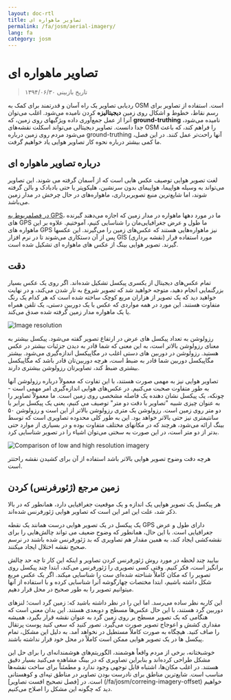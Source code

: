 ```yaml
---
layout: doc-rtl
title: تصاویر ماهواره ای
permalink: /fa/josm/aerial-imagery/
lang: fa
category: josm
---
```


تصاویر ماهواره ای
================

> تاریخ بازبینی ۱۳۹۴/۰۶/۳۰  

ردیابی تصاویر یک راه آسان و قدرتمند برای کمک به OSM است. استفاده از تصاویر برای رسم نقاط، خطوط و اشکال روی زمین **دیجیتالیزه** کردن نامیده می‌شود. اغلب می‌توان آنرا از عمل جمع‌آوری داده ویژگیهای روی زمین، که **ground-truthing** نامیده می‌شود، جدا دانست. تصاویر دیجیتالی می‌تواند اسکلت نقشه‌های OSM را فراهم کند، که باعث می‌شود مردم روی زمین درباره ground-truthing آنها راحت‌تر عمل کنند. در این فصل، ما کمی بیشتر درباره نحوه کار تصاویر هوایی یاد خواهیم گرفت.  

درباره تصاویر ماهواره ای
-------------

لغت تصوير هوایی توصیف عکس هایی است كه از آسمان گرفته می شوند. این تصاویر می‌تواند به وسیله هواپیما، هواپیمای بدون سرنشین، هلیکوپتر یا حتی بادبادک و بالن گرفته شوند، اما شایع‌ترین منبع تصویربرداری، ماهواره‌های در حال چرخش در مدار زمین می‌باشد.  

[در فصلمربوط به GPS](/fa/mobile-mapping/using-gps)، ما در مورد دهها ماهواره در مدار زمین که اجازه می‌دهند گیرنده های GPS ما طول و عرض جغرافیایی‌مان را شناسایی کنیم، آموختیم. علاوه بر این ماهواره های GPS نیز ماهواره‌هایی هستند که عکس‌های زمین را می‌گیرند. این عکسها پس از آن دستکاری می‌شوند تا در نرم افزار GIS (نقشه برداری) مورد استفاده قرار گیرند. تصویر هوایی بینگ از عکس های ماهواره ای تشکیل شده است.  

دقت
----------

تمام عکس‌های دیجیتال از یکسری پیکسل تشکیل شده‌اند. اگر روی یک عکس بسیار بزرگنمایی انجام دهید، متوجه خواهید شد که تصویر شروع به تار شدن می‌کند، و در نهایت خواهید دید که یک تصویر از هزاران مربع کوچک ساخته شده است که هر کدام یک رنگ متفاوت هستند. این مورد در همه مواردی که عکس با یک دوربین دستی، یک تلفن همراه یا یک ماهواره مدار زمین گرفته شده صدق می‌کند.  

![Image resolution][]

رزولوشن به تعداد پیکسل های عرض در ارتفاع تصویر گفته می‌شود. پیکسل بیشتر به معنای رزولوشن بالاتر است، به این معنی که شما قادر به دیدن جزئیات بیشتر در عکس هستید. رزولوشن در دوربین های دستی اغلب در مگاپیکسل اندازه‌گیری می‌شود. بیشتر مگاپیکسل دوربین شما قادر به ضبط است، هرچه دوربین‌تان قادر باشد که مگاپیکسل بیشتری ضبط کند، تصاویرتان رزولوشن بیشتری دارند.  

تصاویر هوایی نیز به مهمی صورت هستند، با این تفاوت که معمولاْ درباره رزولوشن آنها به طور متفاوت صحبت می‌کنیم. در عکس‌های هوایی اندازه‌گیری امر مهمی است - چونکه، یک پیکسل نشان دهنده یک فاصله مشخصی روی زمین است. ما معمولاْ تصاویر را به عنوان چیزی شبیه "تصاویر با دقت دو متر" توصیف می کنیم، یعنی یک پیکسل برابر با دو متر روی زمین است. رزولوشن یک متری رزولوشن بالاتر از این است و رزولوشن ۵۰ سانتیمتری نیز حتی بالاتر خواهد بود. این به طور کلی محدوده تصاویری است که توسط بینگ ارائه می‌شود، هرچند که در مکانهای مختلف متفاوت بوده و در بسیاری از موارد حتی بدتر از دو متر است، در این صورت به سختی می‌توان اشیاء را در تصویر شناسایی کرد.  

![Comparison of low and high resolution imagery][]

هرچه دقت وضوح تصویر هوایی بالاتر باشد استفاده از آن برای کشیدن نقشه راحتتر است.  

 زمین مرجع (ژئورفرنس) کردن
---------------

هر پیکسل یک تصویر هوایی یک اندازه‌ و یک موقعیت جغرافیایی دارد،‌  همانطور که در بالا ذکر شد، علت این امر این است که تصاویر هوایی ژئورفرنس شده‌اند.  

یک پیکسل در یک تصویر هوایی درست همانند یک نقطه GPS دارای طول و عرض جغرافیایی است. با این حال، همانطور که وضوح ضعیف می تواند چالش‌هایی را برای نقشه‌کشی ایجاد کند، به همین مقدار هم تصاویری که بد ژئورفرنس شده باشند در نرسم صحیح نقشه اختلال ایجاد میکنند.  

بیایید چند لحظه در مورد روش ژئورفرنس کردن تصاویر و اینکه این کار تا چه حد چالش برانگیز است، فکر کنیم. وقتی کسی تصویری را ژئورفرنس می‌کند، ابتدا چند پیکسل روی تصویر را که مکان کاملاْ شناحته شده‌ای ست را شناسایی میکند. اگر یک عکس مربع شکل داشته باشیم، ابتدا مختصات چهارگوشه آنرا شناسایی کرده و با استفاده از آنها میتوانیم تصویر را به طور صحیح در محل قرار دهیم.  

این کاربه نظر ساده می‌رسد. اما این را در نظر داشته باشید که: زمین گرد است؛ لنزهای دوربین گرد هستند، با این حال عکس‌ها مسطح و دو‌بعدی هستند. این بدان معنی است که هنگامی که یک تصویر مسطح بر روی زمین گرد به عنوان نقشه قرار بگیرد، همیشه مقداری کشش و اعوجاج تصویر صورت می‌گیرد. تصور کنید که سعی کنید پوست پرتقال را صاف کنید. هیچگاه به صورت کاملاْ مستطیل در نخواهد آمد. به دلیل این مشکل، تمام پیکسل ها در یک تصویر هوایی ممکن است کاملاْ در محل خود قرار نداشته باشند.  

خوشبختانه، برخی از مردم واقعاْ هوشمند، الگوریتم‌های هوشمندانه‌ای را برای حل این مشکل طراحی کرده‌اند و بنابراین تصاویری که در بینگ مشاهده می‌کنید بسیار دقیق هستند. در اغلب مکان‌ها، اشتباه قابل توجهی وجود ندارد و مطمئناْ برای ساخت نقشه‌ها مناسب است. شایع‌ترین مناطق برای نادرست بودن تصاویر در مناطق تپه‌ای و کوهستانی است. در [فصل تصحیح افست تصاویر] (/fa/josm/correing-imagery-offset) خواهیم دید که چگونه این مشکل را اصلاح می‌کنیم.  

[Image resolution]: /images/josm/orange-resolution.png
[Comparison of low and high resolution imagery]: /images/josm/low-res-high-res.png